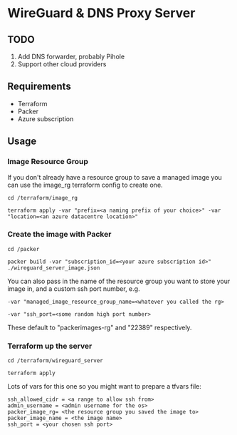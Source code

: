 # WireGuard & DNS Proxy Server

## TODO

1. Add DNS forwarder, probably Pihole
2. Support other cloud providers

## Requirements

- Terraform
- Packer
- Azure subscription

## Usage

### Image Resource Group

If you don't already have a resource group to save a managed image you can use the image_rg terraform config to create one.

`cd /terraform/image_rg`

`terraform apply -var "prefix=<a naming prefix of your choice>" -var "location=<an azure datacentre location>"`

### Create the image with Packer

`cd /packer`

`packer build -var "subscription_id=<your azure subscription id>" ./wireguard_server_image.json`

You can also pass in the name of the resource group you want to store your image in, and a custom ssh port number, e.g.

`-var "managed_image_resource_group_name=<whatever you called the rg>`

`-var "ssh_port=<some random high port number>`

These default to "packerimages-rg" and "22389" respectively.

### Terraform up the server

`cd /terraform/wireguard_server`

`terraform apply`

Lots of vars for this one so you might want to prepare a tfvars file:
```
ssh_allowed_cidr = <a range to allow ssh from>
admin_username = <admin username for the os>
packer_image_rg= <the resource group you saved the image to>
packer_image_name = <the image name>
ssh_port = <your chosen ssh port>
```
